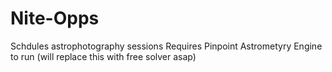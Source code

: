 # Nite-Opps
Schdules astrophotography sessions
Requires Pinpoint Astrometyry Engine to run (will replace this with free solver asap)
